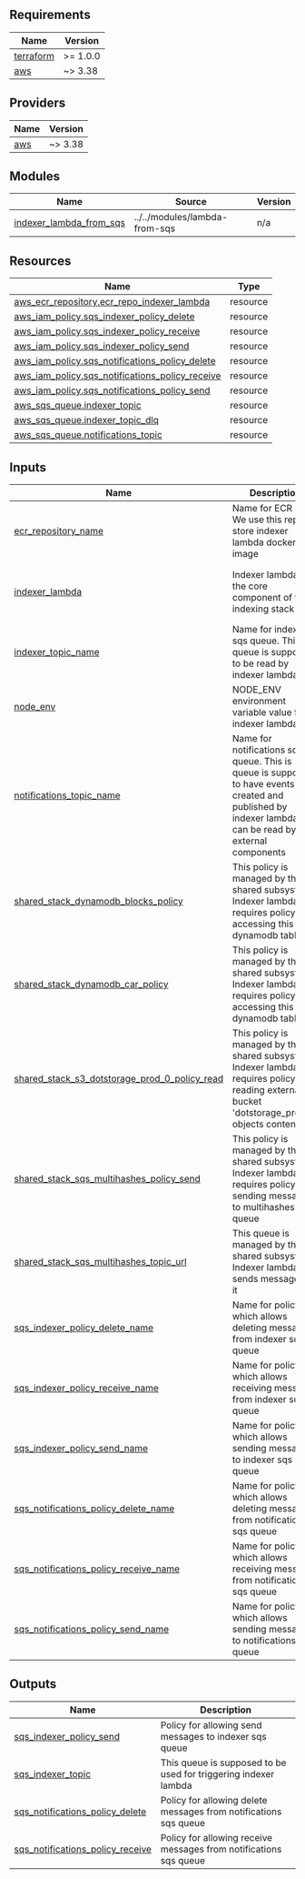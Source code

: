 <!-- BEGIN_TF_DOCS -->
## Requirements

| Name | Version |
|------|---------|
| <a name="requirement_terraform"></a> [terraform](#requirement\_terraform) | >= 1.0.0 |
| <a name="requirement_aws"></a> [aws](#requirement\_aws) | ~> 3.38 |

## Providers

| Name | Version |
|------|---------|
| <a name="provider_aws"></a> [aws](#provider\_aws) | ~> 3.38 |

## Modules

| Name | Source | Version |
|------|--------|---------|
| <a name="module_indexer_lambda_from_sqs"></a> [indexer\_lambda\_from\_sqs](#module\_indexer\_lambda\_from\_sqs) | ../../modules/lambda-from-sqs | n/a |

## Resources

| Name | Type |
|------|------|
| [aws_ecr_repository.ecr_repo_indexer_lambda](https://registry.terraform.io/providers/hashicorp/aws/latest/docs/resources/ecr_repository) | resource |
| [aws_iam_policy.sqs_indexer_policy_delete](https://registry.terraform.io/providers/hashicorp/aws/latest/docs/resources/iam_policy) | resource |
| [aws_iam_policy.sqs_indexer_policy_receive](https://registry.terraform.io/providers/hashicorp/aws/latest/docs/resources/iam_policy) | resource |
| [aws_iam_policy.sqs_indexer_policy_send](https://registry.terraform.io/providers/hashicorp/aws/latest/docs/resources/iam_policy) | resource |
| [aws_iam_policy.sqs_notifications_policy_delete](https://registry.terraform.io/providers/hashicorp/aws/latest/docs/resources/iam_policy) | resource |
| [aws_iam_policy.sqs_notifications_policy_receive](https://registry.terraform.io/providers/hashicorp/aws/latest/docs/resources/iam_policy) | resource |
| [aws_iam_policy.sqs_notifications_policy_send](https://registry.terraform.io/providers/hashicorp/aws/latest/docs/resources/iam_policy) | resource |
| [aws_sqs_queue.indexer_topic](https://registry.terraform.io/providers/hashicorp/aws/latest/docs/resources/sqs_queue) | resource |
| [aws_sqs_queue.indexer_topic_dlq](https://registry.terraform.io/providers/hashicorp/aws/latest/docs/resources/sqs_queue) | resource |
| [aws_sqs_queue.notifications_topic](https://registry.terraform.io/providers/hashicorp/aws/latest/docs/resources/sqs_queue) | resource |

## Inputs

| Name | Description | Type | Default | Required |
|------|-------------|------|---------|:--------:|
| <a name="input_ecr_repository_name"></a> [ecr\_repository\_name](#input\_ecr\_repository\_name) | Name for ECR repo. We use this repo to store indexer lambda docker image | `string` | n/a | yes |
| <a name="input_indexer_lambda"></a> [indexer\_lambda](#input\_indexer\_lambda) | Indexer lambda is the core component of the indexing stack | <pre>object({<br>    name              = string<br>    metrics_namespace = string<br>  })</pre> | n/a | yes |
| <a name="input_indexer_topic_name"></a> [indexer\_topic\_name](#input\_indexer\_topic\_name) | Name for indexer sqs queue. This is queue is supposed to be read by indexer lambda | `string` | n/a | yes |
| <a name="input_node_env"></a> [node\_env](#input\_node\_env) | NODE\_ENV environment variable value for indexer lambda | `string` | n/a | yes |
| <a name="input_notifications_topic_name"></a> [notifications\_topic\_name](#input\_notifications\_topic\_name) | Name for notifications sqs queue. This is queue is supposed to have events created and published by indexer lambda. It can be read by external components | `string` | n/a | yes |
| <a name="input_shared_stack_dynamodb_blocks_policy"></a> [shared\_stack\_dynamodb\_blocks\_policy](#input\_shared\_stack\_dynamodb\_blocks\_policy) | This policy is managed by the shared subsystem. Indexer lambda requires policy for accessing this dynamodb table | <pre>object({<br>    name = string<br>    arn  = string<br>  })</pre> | n/a | yes |
| <a name="input_shared_stack_dynamodb_car_policy"></a> [shared\_stack\_dynamodb\_car\_policy](#input\_shared\_stack\_dynamodb\_car\_policy) | This policy is managed by the shared subsystem. Indexer lambda requires policy for accessing this dynamodb table | <pre>object({<br>    name = string<br>    arn  = string<br>  })</pre> | n/a | yes |
| <a name="input_shared_stack_s3_dotstorage_prod_0_policy_read"></a> [shared\_stack\_s3\_dotstorage\_prod\_0\_policy\_read](#input\_shared\_stack\_s3\_dotstorage\_prod\_0\_policy\_read) | This policy is managed by the shared subsystem. Indexer lambda requires policy for reading external bucket 'dotstorage\_prod\_0' objects content | <pre>object({<br>    name = string<br>    arn  = string<br>  })</pre> | n/a | yes |
| <a name="input_shared_stack_sqs_multihashes_policy_send"></a> [shared\_stack\_sqs\_multihashes\_policy\_send](#input\_shared\_stack\_sqs\_multihashes\_policy\_send) | This policy is managed by the shared subsystem. Indexer lambda requires policy for sending messages to multihashes sqs queue | <pre>object({<br>    name = string<br>    arn  = string<br>  })</pre> | n/a | yes |
| <a name="input_shared_stack_sqs_multihashes_topic_url"></a> [shared\_stack\_sqs\_multihashes\_topic\_url](#input\_shared\_stack\_sqs\_multihashes\_topic\_url) | This queue is managed by the shared subsystem. Indexer lambda sends messages to it | `string` | n/a | yes |
| <a name="input_sqs_indexer_policy_delete_name"></a> [sqs\_indexer\_policy\_delete\_name](#input\_sqs\_indexer\_policy\_delete\_name) | Name for policy which allows deleting messages from indexer sqs queue | `string` | n/a | yes |
| <a name="input_sqs_indexer_policy_receive_name"></a> [sqs\_indexer\_policy\_receive\_name](#input\_sqs\_indexer\_policy\_receive\_name) | Name for policy which allows receiving messages from indexer sqs queue | `string` | n/a | yes |
| <a name="input_sqs_indexer_policy_send_name"></a> [sqs\_indexer\_policy\_send\_name](#input\_sqs\_indexer\_policy\_send\_name) | Name for policy which allows sending messages to indexer sqs queue | `string` | n/a | yes |
| <a name="input_sqs_notifications_policy_delete_name"></a> [sqs\_notifications\_policy\_delete\_name](#input\_sqs\_notifications\_policy\_delete\_name) | Name for policy which allows deleting messages from notifications sqs queue | `string` | n/a | yes |
| <a name="input_sqs_notifications_policy_receive_name"></a> [sqs\_notifications\_policy\_receive\_name](#input\_sqs\_notifications\_policy\_receive\_name) | Name for policy which allows receiving messages from notifications sqs queue | `string` | n/a | yes |
| <a name="input_sqs_notifications_policy_send_name"></a> [sqs\_notifications\_policy\_send\_name](#input\_sqs\_notifications\_policy\_send\_name) | Name for policy which allows sending messages to notifications sqs queue | `string` | n/a | yes |

## Outputs

| Name | Description |
|------|-------------|
| <a name="output_sqs_indexer_policy_send"></a> [sqs\_indexer\_policy\_send](#output\_sqs\_indexer\_policy\_send) | Policy for allowing send messages to indexer sqs queue |
| <a name="output_sqs_indexer_topic"></a> [sqs\_indexer\_topic](#output\_sqs\_indexer\_topic) | This queue is supposed to be used for triggering indexer lambda |
| <a name="output_sqs_notifications_policy_delete"></a> [sqs\_notifications\_policy\_delete](#output\_sqs\_notifications\_policy\_delete) | Policy for allowing delete messages from notifications sqs queue |
| <a name="output_sqs_notifications_policy_receive"></a> [sqs\_notifications\_policy\_receive](#output\_sqs\_notifications\_policy\_receive) | Policy for allowing receive messages from notifications sqs queue |
<!-- END_TF_DOCS -->